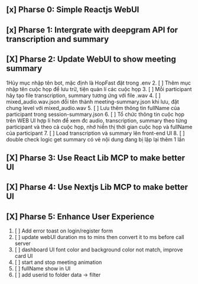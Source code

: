 ## [x] Pharse 0: Simple Reactjs WebUI
## [x] Pharse 1: Intergrate with deepgram API for transcription and summary

## [X] Pharse 2: Update WebUI to show meeting summary

1Hủy mục nhập tên bot, mặc định là HopFast đặt trong .env
2. [ ] Thêm mục nhập tên cuộc họp để lưu trữ, tiện quản lí các cuộc họp
3. [ ] Mỗi participant hãy tạo file transcription, summary tương ứng với file .wav
4. [ ] mixed_audio.wav.json đổi tên thành meeting-summary.json khi lưu, đặt chung level với mixed_audio.wav
5. [ ] Lưu thêm thông tin fullName của participant trong session-summary.json
6. [ ] Tổ chức thông tin cuộc họp trên WEB UI hợp lí hơn để xem đc audio, transcription, summary theo từng participant và theo cả cuộc họp, nhớ hiển thị thời gian cuộc họp và fullName của participant
7. [ ] Load transcription và summary lên front-end UI
8. [ ] double check logic get summary có vẻ nội dung đang bị lặp lại thêm 1 lần

## [X] Pharse 3: Use React Lib MCP to make better UI

## [X] Pharse 4: Use Nextjs Lib MCP to make better UI

## [X] Pharse 5: Enhance User Experience
1. [ ] Add error toast on login/register form
2. [ ] update webUI duration ms to mins then convert it to ms before call server
3. [ ] dashboard UI font color and background color not match, improve card UI 
4. [ ] start and stop meeting animation
5. [ ] fullName show in UI
6. [ ] add userid to folder data -> filter



